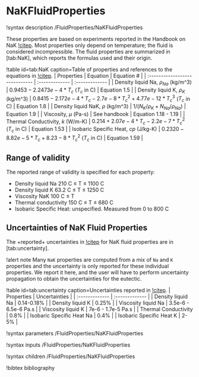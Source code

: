 # NaKFluidProperties

!syntax description /FluidProperties/NaKFluidProperties

These properties are based on experiments reported in the Handbook on NaK [!citep](NaKHandbook).
Most properties only depend on temperature; the fluid is considered incompressible.
The fluid properties are summarized in [tab:NaK], which reports the formulas used and their origin.

!table id=tab:NaK caption=Table of properties and references to the equations in [!citep](NaKHandbook).
| Properties                     | Equation       | Equation # |
| :----------------------------- | :------------- | :------------- |
| Density liquid Na, $\rho_{Na}$ (kg/m^3)       | $0.9453 - 2.2473e-4 * T_c$ ($T_c$ in C) | Equation 1.5 |
| Density liquid K, $\rho_K$ (kg/m^3)       | $0.8415 - 2.172e-4 * T_c - 2.7e-8 * T_c^2 + 4.77e-12 * T_c^3$ ($T_c$ in C) | Equation 1.8  |
| Density liquid NaK, $\rho$ (kg/m^3)       | $1 / (N_K / \rho_K + N_{Na} / \rho_{Na})$ | Equation 1.9 |
| Viscosity, $\mu$ (Pa-s)        | See handbook | Equation 1.18 - 1.19  |
| Thermal Conductivity, $k$ (W/m-K)        | $0.214 + 2.07e-4 * T_c - 2.2e-7 * T_c^2$ ($T_c$ in C) | Equation 1.53  |
| Isobaric Specific Heat, $cp$ (J/kg-K)    | $0.2320 - 8.82e-5 * T_c + 8.23-8 * T_c^2$ ($T_c$ in C) | Equation 1.59 |


## Range of validity

The reported range of validity is specified for each property:

- Density liquid Na 210 C $\le$ T $\le$ 1100 C
- Density liquid K 63.2 C $\le$ T $\le$ 1250 C
- Viscosity NaK 100 C $\le$ T
- Thermal conductivity 150 C $\le$ T $\le$ 680 C
- Isobaric Specific Heat: unspecified. Measured from 0 to 800 C


## Uncertainties of NaK Fluid Properties

The +reported+ uncertainties in [!citep](NaKHandbook) for NaK fluid properties are in [tab:uncertainty].

!alert note
Many `NaK` properties are computed from a mix of `Na` and `K` properties and the uncertainty is only reported for these individual properties. We report it here, and the user will have to perform uncertainty propagation to obtain the uncertainties for the eutectic.

!table id=tab:uncertainty caption=Uncertainties reported in [!citep](NaKHandbook).
| Properties | Uncertainties |
| :------------- | :------------- |
| Density liquid Na | 0.14-0.18% |
| Density liquid K | 0.25% |
| Viscosity liquid Na | 3.5e-6 - 6.5e-6 Pa.s |
| Viscosity liquid K | 7e-6 - 1.7e-5 Pa.s |
| Thermal Conductivity | 0.8% |
| Isobaric Specific Heat Na | 0.4% |
| Isobaric Specific Heat K | 2-5% |

!syntax parameters /FluidProperties/NaKFluidProperties

!syntax inputs /FluidProperties/NaKFluidProperties

!syntax children /FluidProperties/NaKFluidProperties

!bibtex bibliography
